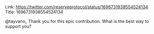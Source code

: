 Link:  https://twitter.com/reserveprotocol/status/1696731938554524134
Title: 1696731938554524134

@tayvano_ Thank you for this epic contribution. What is the best way to support you?